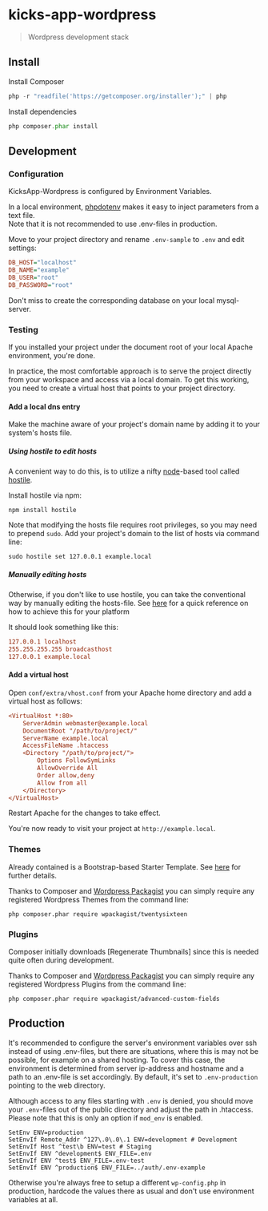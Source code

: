 # kicks-app-wordpress

> Wordpress development stack

## Install

Install Composer

```php
php -r "readfile('https://getcomposer.org/installer');" | php
```

Install dependencies

```php
php composer.phar install
```

## Development


### Configuration


KicksApp-Wordpress is configured by Environment Variables.

In a local environment, [phpdotenv](https://github.com/vlucas/phpdotenv) makes it easy to inject parameters from a text file.  
Note that it is not recommended to use .env-files in production. 

Move to your project directory and rename `.env-sample` to `.env` and edit settings:

```ini
DB_HOST="localhost"
DB_NAME="example"
DB_USER="root"
DB_PASSWORD="root"
```

Don't miss to create the corresponding database on your local mysql-server.


### Testing

If you installed your project under the document root of your local Apache environment, you're done.

In practice, the most comfortable approach is to serve the project directly from your workspace and access via a local domain. 
To get this working, you need to create a virtual host that points to your project directory.  

#### Add a local dns entry

Make the machine aware of your project's domain name by adding it to your system's hosts file. 

##### Using hostile to edit hosts
A convenient way to do this, is to utilize a nifty [node](https://nodejs.org)-based tool called [hostile](https://www.npmjs.com/package/hostile). 

Install hostile via npm:

```cli
npm install hostile
```

Note that modifying the hosts file requires root privileges, so you may need to prepend `sudo`.
Add your project's domain to the list of hosts via command line:

```cli
sudo hostile set 127.0.0.1 example.local
```

##### Manually editing hosts
Otherwise, if you don't like to use hostile, you can take the conventional way by manually editing the hosts-file. See [here](https://www.captiga.com/tips-tricks/edit-hosts-file-mac-windows/) for a quick reference on how to achieve this for your platform

It should look something like this:

```ini
127.0.0.1 localhost
255.255.255.255 broadcasthost
127.0.0.1 example.local
```

#### Add a virtual host

Open `conf/extra/vhost.conf` from your Apache home directory and add a virtual host as follows:

```ini
<VirtualHost *:80>
    ServerAdmin webmaster@example.local
    DocumentRoot "/path/to/project/"
    ServerName example.local
    AccessFileName .htaccess  
	<Directory "/path/to/project/">
        Options FollowSymLinks
        AllowOverride All
        Order allow,deny
        Allow from all
    </Directory>
</VirtualHost>
```

Restart Apache for the changes to take effect.

You're now ready to visit your project at `http://example.local`.


### Themes

Already contained is a Bootstrap-based Starter Template. See [here](./wp-content/themes/kicks-app/README.md) for further details.

Thanks to Composer and [Wordpress Packagist](https://wpackagist.org/) you can simply require any registered Wordpress Themes from the command line:

```cli
php composer.phar require wpackagist/twentysixteen
``` 

### Plugins

Composer initially downloads [Regenerate Thumbnails] since this is needed quite often during development. 

Thanks to Composer and [Wordpress Packagist](https://wpackagist.org/) you can simply require any registered Wordpress Plugins from the command line:

```cli
php composer.phar require wpackagist/advanced-custom-fields
```

## Production

It's recommended to configure the server's environment variables over ssh instead of using .env-files, but there are situations, where this is may not be possible, for example on a shared hosting. 
To cover this case, the environment is determined from server ip-address and hostname and a path to an .env-file is set accordingly. By default, it's set to `.env-production` pointing to the web directory. 

Although access to any files starting with `.env` is denied, you should move your `.env`-files out of the public directory and adjust the path in .htaccess. Please note that this is only an option if `mod_env` is enabled. 

```
SetEnv ENV=production
SetEnvIf Remote_Addr ^127\.0\.0\.1 ENV=development # Development
SetEnvIf Host ^test\b ENV=test # Staging
SetEnvIf ENV ^development$ ENV_FILE=.env
SetEnvIf ENV ^test$ ENV_FILE=.env-test
SetEnvIf ENV ^production$ ENV_FILE=../auth/.env-example
```
  
Otherwise you're always free to setup a different `wp-config.php` in production, hardcode the values there as usual and don't use environment variables at all.